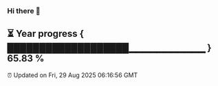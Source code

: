 ### Hi there 👋
⏳ Year progress { ███████████████████▁▁▁▁▁▁▁▁▁▁▁ } 65.83 %
---
⏰ Updated on Fri, 29 Aug 2025 06:16:56 GMT

